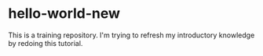 # hello-world-new
This is a training repository.
I'm trying to refresh my introductory knowledge by redoing this tutorial.
